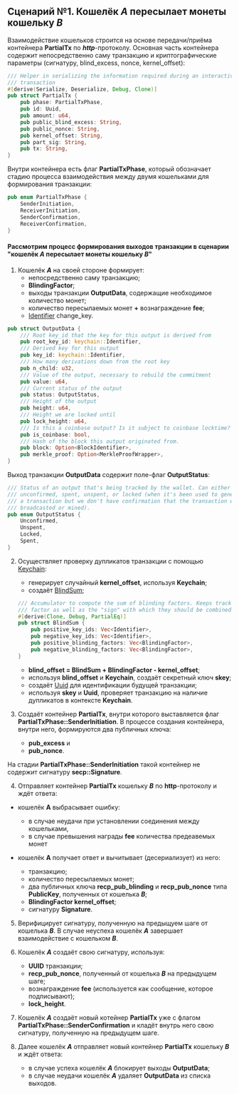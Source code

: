 
## Сценарий №1. Кошелёк ***A*** пересылает монеты кошельку ***B***

Взаимодействие кошельков строится на основе передачи/приёма контейнера **PartialTx** по ***http***-протоколу. Основная часть контейнера содержит непосредственно саму транзакцию и криптографические параметры (сигнатуру, blind_excess, nonce, kernel_offset):

```rust
/// Helper in serializing the information required during an interactive aggsig
/// transaction
#[derive(Serialize, Deserialize, Debug, Clone)]
pub struct PartialTx {
	pub phase: PartialTxPhase,
	pub id: Uuid,
	pub amount: u64,
	pub public_blind_excess: String,
	pub public_nonce: String,
	pub kernel_offset: String,
	pub part_sig: String,
	pub tx: String,
}
```

Внутри контейнера есть флаг **PartialTxPhase**, который обозначает стадию процесса взаимодействия между двумя кошельками для формирования транзакции:

```rust
pub enum PartialTxPhase {
	SenderInitiation,
	ReceiverInitiation,
	SenderConfirmation,
	ReceiverConfirmation,
}
```

#### Рассмотрим процесс формирования выходов транзакции в сценарии "кошелёк ***A*** пересылает монеты кошельку ***B***"

1. Кошелёк ***A*** на своей стороне формирует:
  	- непосредственно саму транзакцию;
 	- **BlindingFactor**;
 	- выходы транзакции **OutputData**, содержащие необходимое количество монет;
	- количество пересылаемых монет **+** вознаграждение **fee**;
	- [Identifier](https://github.com/beam-mw/grin/blob/master/keychain/src/extkey.rs) change_key.

```rust
pub struct OutputData {
	/// Root key_id that the key for this output is derived from
	pub root_key_id: keychain::Identifier,
	/// Derived key for this output
	pub key_id: keychain::Identifier,
	/// How many derivations down from the root key
	pub n_child: u32,
	/// Value of the output, necessary to rebuild the commitment
	pub value: u64,
	/// Current status of the output
	pub status: OutputStatus,
	/// Height of the output
	pub height: u64,
	/// Height we are locked until
	pub lock_height: u64,
	/// Is this a coinbase output? Is it subject to coinbase locktime?
	pub is_coinbase: bool,
	/// Hash of the block this output originated from.
	pub block: Option<BlockIdentifier>,
	pub merkle_proof: Option<MerkleProofWrapper>,
}
``` 
Выход транзакции **OutputData** содержит поле-флаг **OutputStatus**:

```rust
/// Status of an output that's being tracked by the wallet. Can either be
/// unconfirmed, spent, unspent, or locked (when it's been used to generate
/// a transaction but we don't have confirmation that the transaction was
/// broadcasted or mined).
pub enum OutputStatus {
	Unconfirmed,
	Unspent,
	Locked,
	Spent,
}
```

2. Осуществляет проверку дупликатов транзакции с помощью [Keychain](https://github.com/beam-mw/grin/blob/master/keychain/src/keychain.rs):
	- генерирует случайный **kernel_offset**, используя **Keychain**;
	- cоздаёт [BlindSum](https://github.com/beam-mw/grin/blob/master/keychain/src/blind.rs);

	```rust
	/// Accumulator to compute the sum of blinding factors. Keeps track of each
	/// factor as well as the "sign" with which they should be combined.
	#[derive(Clone, Debug, PartialEq)]
	pub struct BlindSum {
		pub positive_key_ids: Vec<Identifier>,
		pub negative_key_ids: Vec<Identifier>,
		pub positive_blinding_factors: Vec<BlindingFactor>,
		pub negative_blinding_factors: Vec<BlindingFactor>,
	}
	```
	
	- **blind_offset = BlindSum + BlindingFactor - kernel_offset**;
	- используя **blind_offset** и **Keychain**, создаёт секретный ключ **skey**;
	- создаёт [Uuid](https://ru.wikipedia.org/wiki/UUID) для идентификации будущей транзакции;
	- используя  **skey** и **Uuid**, проверяет транзакцию на наличие дупликатов в контексте **Keychain**.


3. Создаёт контейнер **PartialTx**, внутри которого выставляется флаг **PartialTxPhase::SenderInitiation**. В процессе создания контейнера, внутри него, формируются два публичных ключа:
    - **pub_excess** и 
    - **pub_nonce**.

На стадии **PartialTxPhase::SenderInitiation** такой контейнер не содержит сигнатуру **secp::Signature**.   

4. Отправляет контейнер **PartialTx** кошельку ***B*** по ****http****-протоколу и ждёт ответа:

- кошелёк **A** выбрасывает ошибку: 
    - в случае неудачи при установлении соединения между кошельками, 
    - в случае превышения награды **fee** количества предеавемых монет
    
- кошелёк **A** получает ответ и вычитывает (десериализует) из него:
    - транзакцию;
    - количество пересылаемых монет;
    - два публичных ключа  **recp_pub_blinding** и **recp_pub_nonce** типа **PublicKey**, полученных от кошелька ***B***;
    - **BlindingFactor kernel_offset**;
    - сигнатуру **Signature**.
    
5. Верифицирует сигнатуру, полученную на предыщуем шаге от кошелька ***B***. В случае неуспеха кошелёк ***A*** завершает взаимодействие с кошельком ***B***. 

6. Кошелёк ***A*** создаёт свою сигнатуру, используя:
    - **UUID** транзакции;
    - **recp_pub_nonce**, полученный от кошелька ***B*** на предыдущем шаге;
    - вознаграждение **fee** (используется как сообщение, которое подписывают);
    - **lock_height**.

7. Кошелёк ***A*** создаёт новый котейнер **PartialTx** уже с флагом **PartialTxPhase::SenderConfirmation** и кладёт внутрь него свою сигнатуру, полученную на предыдущем шаге. 

8. Далее кошелёк ***A*** отправляет новый контейнер **PartialTx** кошельку ***B*** и ждёт ответа:

    - в случае успеха кошелёк ***А*** блокирует выходы **OutputData**;
    - в случае неудачи кошелёк ***А*** удаляет **OutputData** из списка выходов.

    

